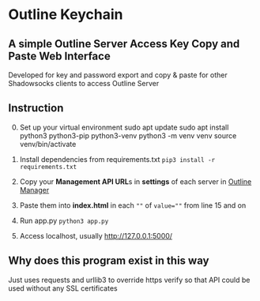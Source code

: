 # Outline Keychain

## A simple Outline Server Access Key Copy and Paste Web Interface

Developed for key and password export and copy & paste for other Shadowsocks clients to access Outline Server

## Instruction
0. Set up your virtual environment
  sudo apt update
  sudo apt install python3 python3-pip python3-venv
  python3 -m venv venv
  source venv/bin/activate

0. Install dependencies from requirements.txt 
`pip3 install -r requirements.txt` 

0. Copy your **Management API URL**s in **settings** of each server in [Outline Manager](https://getoutline.org/en/home)

0. Paste them into **index.html** in each `""` of `value=""` from line 15 and on

0. Run app.py 
`python3 app.py`

0. Access localhost, usually http://127.0.0.1:5000/

## Why does this program exist in this way
Just uses requests and urllib3 to override https verify so that API could be used without any SSL certificates

